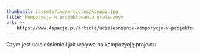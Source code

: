 ```yaml
---
thumbnail: /assets/img/articles/kompoz.jpg
title: Kompozycja w projektowaniu graficznym
url: >-
    https://www.4spacje.pl/article/ucielesnienie-kompozycja-w-projektowaniu-graficznym
---
```


Czym jest ucieleśnienie i jak wpływa na kompozycję projektu
